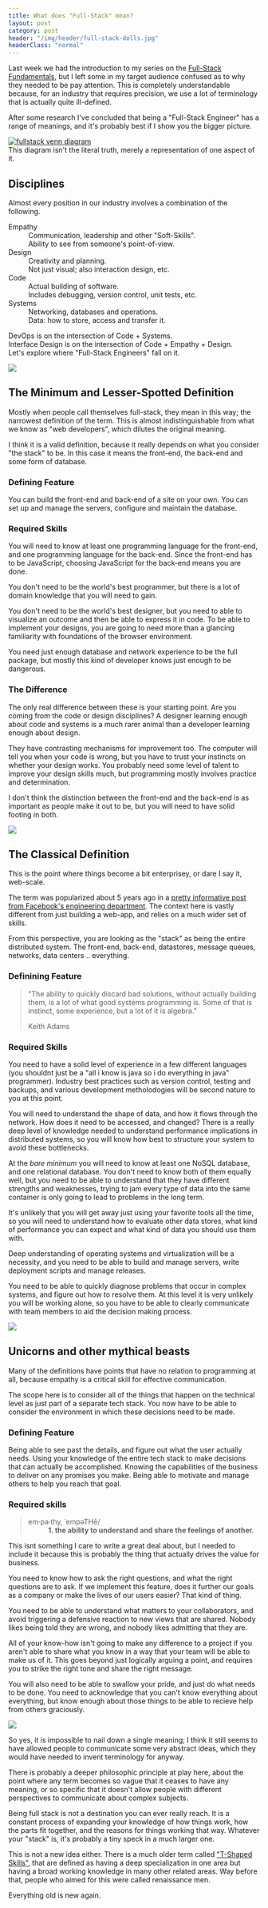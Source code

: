 ```yaml
---
title: What does "Full-Stack" mean?
layout: post
category: post
header: "/img/header/full-stack-dolls.jpg"
headerClass: "normal"
---
```

Last week we had the introduction to my series on the [Full-Stack Fundamentals](/2014/04/introduction-fullstack-fundamentals), but I left some in my target audience confused as to why they needed to be pay attention. This is completely understandable because, for an industry that requires precision, we use a lot of terminology that is actually quite ill-defined.  

After some research I've concluded that being a "Full-Stack Engineer" has a range of meanings, and it's probably best if I show you the bigger picture.

<!--more-->

<div class='figure-wrapper'>
    <a href='/img/fullstack.venn.jpg'><img alt='fullstack venn diagram' src='/img/fullstack.venn.jpg' /></a>
</div>

<div class='bs-callout bs-callout-warning'>This diagram isn't the literal truth, merely a representation of one aspect of it.</div>

## Disciplines

Almost every position in our industry involves a combination of the following.  

<dl>
<dt>Empathy</dt>
<dd>Communication, leadership and other "Soft-Skills".<br />Ability to see from someone's point-of-view.</dd>
<dt>Design</dt>
<dd>Creativity and planning.<br />Not just visual; also interaction design, etc.</dd>
<dt>Code</dt>
<dd>Actual building of software.<br />Includes debugging, version control, unit tests, etc.</dd>
<dt>Systems</dt>
<dd>Networking, databases and operations.<br />Data: how to store, access and transfer it.</dd>
</dl>

DevOps is on the intersection of Code + Systems.  
Interface Design is on the intersection of Code + Empathy + Design.  
Let's explore where "Full-Stack Engineers" fall on it.

<div class='img-wrapper'>
    <img src='/img/header/web-stack.jpg' />
</div>

## The Minimum and Lesser-Spotted Definition

Mostly when people call themselves full-stack, they mean in this way; the narrowest definition of the term. This is almost indistinguishable from what we know as "web developers", which dilutes the original meaning.

I think it is a valid definition, because it really depends on what you consider "the stack" to be. In this case it means the front-end, the back-end and some form of database.

### Defining Feature
You can build the front-end and back-end of a site on your own. You can set up and manage the servers, configure and maintain the database.

### Required Skills

You will need to know at least one programming language for the front-end, and one programming language for the back-end. Since the front-end has to be JavaScript, choosing JavaScript for the back-end means you are done.

You don't need to be the world's best programmer, but there is a lot of domain knowledge that you will need to gain.

You don't need to be the world's best designer, but you need to able to visualize an outcome and then be able to express it in code. To be able to implement your designs, you are going to need more than a glancing familiarity with foundations of the browser environment.

You need just enough database and network experience to be the full package, but mostly this kind of developer knows just enough to be dangerous. 

### The Difference

The only real difference between these is your starting point. Are you coming from the code or design disciplines? A designer learning enough about code and systems is a much rarer animal than a developer learning enough about design.

They have contrasting mechanisms for improvement too. The computer will tell you when your code is wrong, but you have to trust
your instincts on whether your design works. You probably need some level of talent to improve your design skills much,
but programming mostly involves practice and determination. 

I don't think the distinction between the front-end and the back-end is as important as people make it out
to be, but you will need to have solid footing in both.

<div class='img-wrapper'>
    <img src='/img/header/stone-stack.jpg' />
</div>

## The Classical Definition

This is the point where things become a bit enterprisey, or dare I say it, web-scale.

The term was popularized about 5 years ago in a [pretty informative post from Facebook's engineering department](https://www.facebook.com/notes/facebook-engineering/the-full-stack-part-i/461505383919). The context here is vastly different from just building a web-app, and relies on a much wider set of skills.

From this perspective, you are looking as the "stack" as being the entire distributed system. The front-end, back-end, datastores, message queues, networks, data centers .. everything.

### Definining Feature

<blockquote><p>"The ability to quickly discard bad solutions, without actually building them, is a lot of what good systems programming is. Some of that is instinct, some experience, but a lot of it is algebra."</p>
  <footer>Keith Adams</footer>
</blockquote>

### Required Skills

You need to have a solid level of experience in a few different languages (you shouldnt just be a "all i know is java so i do everything in java" programmer). Industry best practices such as version control, testing and backups, and various development metholodogies will be second nature to you at this point.

You will need to understand the shape of data, and how it flows through the network. How does it need to be accessed, and changed? There is a really deep level of knowledge needed to understand performance implications in distributed systems, so you will know how best to structure your system to avoid these bottlenecks.

At the _bare minimum_ you will need to know at least one NoSQL database, and one relational database. You don't need to know both of them equally well, but you need to be able to
understand that they have different strengths and weaknesses, trying to jam every type of data into the same container is only going to lead to problems in the long term.

It's unlikely that you will get away just using your favorite tools all the time, so you will need to understand how to evaluate other data stores, what kind of performance
you can expect and what kind of data you should use them with.

Deep understanding of operating systems and virtualization will be a necessity, and you need to be able to build and manage servers, write deployment scripts and manage releases.

You need to be able to quickly diagnose problems that occur in complex systems, and figure out how to resolve them. 
At this level it is very unlikely you will be working alone, so you have to be able to clearly communicate with team members to aid the decision making process.

<div class='img-wrapper'>
    <img src='/img/header/unicorn.jpg' />
</div>

## Unicorns and other mythical beasts 

Many of the definitions have points that have no relation to programming at all, because empathy is a critical skill for effective communication.

The scope here is to consider all of the things that happen on the technical level as just part of a separate tech stack. You now have to be able to consider
the environment in which these decisions need to be made.


### Defining Feature

Being able to see past the details, and figure out what the user actually needs. Using your
knowledge of the entire tech stack to make decisions that can actually be accomplished. Knowing the
capabilities of the business to deliver on any promises you make. Being able to motivate and manage
others to help you reach that goal.  

### Required skills

<blockquote>
<dl>
<dt>em·pa·thy, ˈempəTHē/</dt>
<dd><strong>1. the ability to understand and share the feelings of another.</strong></dd>
</dl>
</blockquote>

This isnt something I care to write a great deal about, but I needed to include it because this is probably the thing that actually drives
the value for business.

You need to know how to ask the right questions, and what the right questions are to ask. If we implement this feature, does it further
our goals as a company or make the lives of our users easier? That kind of thing.

You need to be able to understand what matters to your collaborators, and avoid triggering a defensive reaction to new views that are shared.
Nobody likes being told they are wrong, and nobody likes admitting that they are.

All of your know-how isn't going to make any difference to a project if you aren't able to share what you know in a way
that your team will be able to make us of it. This goes beyond just logically arguing a point, and requires you to strike the right
tone and share the right message.

You will also need to be able to swallow your pride, and just do what needs to be done. You need to acknowledge that you can't know everything
about everything, but know enough about those things to be able to recieve help from others graciously.

<div class='img-wrapper'>
    <img src='/img/header/stack-rope.jpg' />
</div>

So yes, it is impossible to nail down a single meaning; I think it still seems to have allowed people to communicate some very abstract ideas, which they would have needed to invent terminology for anyway.

There is probably a deeper philosophic principle at play here, about the point where any term becomes so vague that it ceases to have any meaning, or so specific that it doesn't allow people with different perspectives to communicate about complex subjects.

Being full stack is not a destination you can ever really reach. It is a constant process of expanding your knowledge of how things work,
how the parts fit together, and the reasons for things working that way. Whatever your "stack" is, it's probably a tiny speck in a much
larger one.

This is not a new idea either. There is a much older term called ["T-Shaped Skills"](http://en.wikipedia.org/wiki/T-shaped_skills), that are defined as having a deep specialization in one
area but having a broad working knowledge in many other related areas. Way before that, people who aimed for this were called renaissance men.

Everything old is new again.
